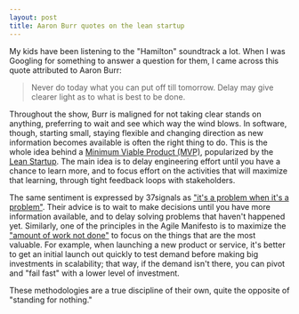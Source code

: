 ```yaml
---
layout: post
title: Aaron Burr quotes on the lean startup
---
```


My kids have been listening to the "Hamilton" soundtrack a lot.  When I was Googling for something to answer a question for them, I came across this quote attributed to Aaron Burr:

> Never do today what you can put off till tomorrow. Delay may give clearer light as to what is best to be done.

Throughout the show, Burr is maligned for not taking clear stands on anything, preferring to wait and see which way the wind blows.  In software, though, starting small, staying flexible and changing direction as new information becomes available is often the right thing to do.  This is the whole idea behind a [Minimum Viable Product (MVP)](https://en.wikipedia.org/wiki/Minimum_viable_product), popularized by 
the [Lean Startup](https://en.wikipedia.org/wiki/Lean_startup).  The main idea is to delay engineering effort until you have a chance to learn more, and to focus effort on the activities that will maximize that learning, through tight feedback loops with stakeholders.

The same sentiment is expressed by 37signals as ["it's a problem when it's a problem"](https://gettingreal.37signals.com/ch04_Its_a_Problem_When_Its_a_Problem.php).  Their advice is to wait to make decisions until you have more information available, and to delay solving problems that haven't happened yet.   Similarly, one of the principles in the Agile Manifesto is to maximize the ["amount of work not done"](https://www.scrumalliance.org/community/articles/2015/august/maximizing-the-amount-of-work-not-done-is-%E2%80%93-essent) to focus on the things that are the most valuable.  For example, when launching a new product or service, it's better to get an initial launch out quickly to test demand before making big investments in scalability; that way, if the demand isn't there, you can pivot and "fail fast" with a lower level of investment.

These methodologies are a true discipline of their own, quite the opposite of "standing for nothing."
